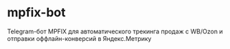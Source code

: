 # mpfix-bot
Telegram-бот MPFIX для автоматического трекинга продаж с WB/Ozon и отправки оффлайн-конверсий в Яндекс.Метрику
